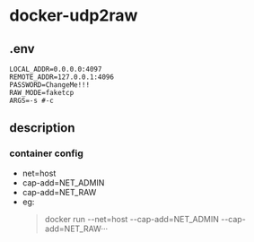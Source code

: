 # docker-udp2raw

## .env
```
LOCAL_ADDR=0.0.0.0:4097
REMOTE_ADDR=127.0.0.1:4096 
PASSWORD=ChangeMe!!!
RAW_MODE=faketcp
ARGS=-s #-c
```
## description
### container config
- net=host
- cap-add=NET_ADMIN
- cap-add=NET_RAW
- eg:
  >docker run --net=host --cap-add=NET_ADMIN --cap-add=NET_RAW···
